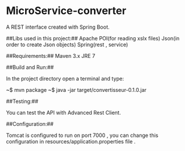 # MicroService-converter
A REST interface created with Spring Boot.

##Libs used in this project:##
Apache POI(for reading xslx files)
Json(in order to create Json objects)
Spring(rest , service)

##Requirements:##
Maven 3.x
JRE 7

##Build and Run:##

In the project directory open a terminal and type:

~$ mvn package
~$ java -jar target/convertisseur-0.1.0.jar

##Testing:##

You can test the API with Advanced Rest Client.


##Configuration:##

Tomcat is configured to run on port 7000 , you can change this configuration in resources/application.properties file .
